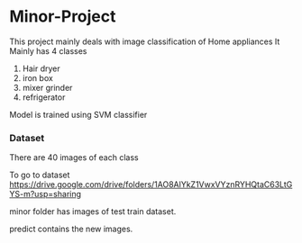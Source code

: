 # Minor-Project
This project mainly deals with image classification of Home appliances
It Mainly has 4 classes
1. Hair dryer
2. iron box 
3. mixer grinder
4. refrigerator

Model is trained using SVM classifier

### Dataset
There are 40 images of each class

To go to dataset https://drive.google.com/drive/folders/1AO8AlYkZ1VwxVYznRYHQtaC63LtGYS-m?usp=sharing

minor folder has images of test train dataset.

predict contains the new images.
